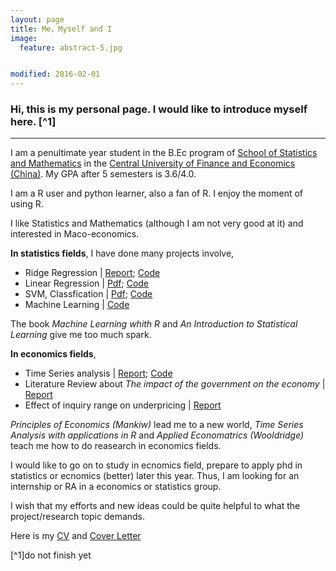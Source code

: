 ```yaml
---
layout: page
title: Me，Myself and I
image:
  feature: abstract-5.jpg


modified: 2016-02-01
---
```


### Hi, this is my personal page. I would like to introduce myself here. [^1]
-----------------------------------------


I am a penultimate year student in the B.Ec program of [School of Statistics and Mathematics]() in the [Central University of Finance and Economics (China)](). My GPA after 5 semesters is 3.6/4.0.

I am a R user and python learner, also a fan of R. I enjoy the moment of using R.  

I like Statistics and Mathematics (although I am not very good at it) and interested in Maco-economics.

**In statistics fields**, I have done many projects involve,
 
 + Ridge Regression | [Report](); [Code]()
 + Linear Regression | [Pdf](); [Code]()
 + SVM, Classfication | [Pdf](); [Code]()  
 + Machine Learning | [Code]()


The book *Machine Learning whith R* and *An Introduction to Statistical Learning* give me too much spark.

**In economics fields**, 
 
 + Time Series analysis | [Report](); [Code]()
 + Literature Review about *The impact of the government on the economy* | [Report]()
 + Effect of inquiry range on underpricing | [Report]()

*Principles of Economics (Mankiw)* lead me to a new world, *Time Series Analysis with applications in R* and *Applied Economatrics (Wooldridge)* teach me how to do reasearch in economics fields.

I would like to go on to study in ecnomics field, prepare to apply phd in statistics or ecnomics (better) later this year. Thus, I am looking for an internship or RA in a economics or statistics group.

I wish that my efforts and new ideas could be quite helpful to what the project/research topic demands.

Here is my [CV]() and [Cover Letter]()


[^1]do not finish yet
